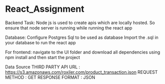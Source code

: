 # React_Assignment

Backend Task: Node js is used to create apis which are locally hosted. So ensure that node server is running while running the react app

Database: Configure Postgres Sql to be used as database Import the .sql in your database to run the react app

For frontend: navigate to the UI folder and download all dependencies using npm install and then start the project

Data Source THIRD PARTY API URL : https://s3.amazonaws.com/roxiler.com/product_transaction.json REQUEST METHOD : GET RESPONSE FORMAT : JSON
